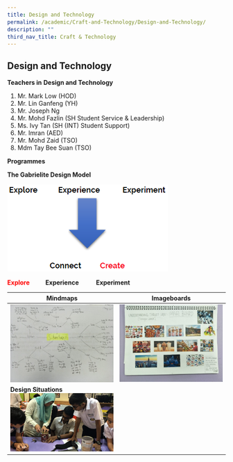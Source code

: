 ```yaml
---
title: Design and Technology
permalink: /academic/Craft-and-Technology/Design-and-Technology/
description: ""
third_nav_title: Craft & Technology
---
```

## Design and Technology 

**Teachers in** **Design and Technology**

1.  Mr. Mark Low (HOD)
2.  Mr. Lin Ganfeng (YH)
3.  Mr. Joseph Ng
4.  Mr. Mohd Fazlin (SH Student Service & Leadership)
5.  Ms. Ivy Tan (SH (INT) Student Support) 
6.  Mr. Imran (AED)
7.  Mr. Mohd Zaid (TSO)
8.  Mdm Tay Bee Suan (TSO)

**Programmes**  
  
**The Gabrielite Design Model**

![](/images/The%20Gabrielite%20Design%20Model.png)

**<Font COLOR=Red>Explore</font>           Experience            Experiment**



| Mindmaps | Imageboards | 
| -------- | -------- | 
|   ![](/images/Mindmaps.jpeg)   |  ![](/images/Imageboards.jpeg)    |
| **Design Situations**<br>![](/images/Design%20situations.jpeg)   |

